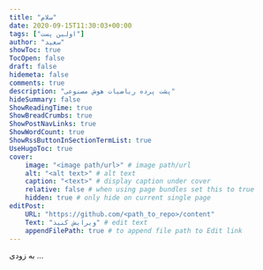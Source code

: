 ```yaml
---
title: "سلام"
date: 2020-09-15T11:30:03+00:00
tags: ["اولین پست"]
author: "سعید"
showToc: true
TocOpen: false
draft: false
hidemeta: false
comments: true
description: "پشت پرده ریاضیات هوش مصنوعی"
hideSummary: false
ShowReadingTime: true
ShowBreadCrumbs: true
ShowPostNavLinks: true
ShowWordCount: true
ShowRssButtonInSectionTermList: true
UseHugoToc: true
cover:
    image: "<image path/url>" # image path/url
    alt: "<alt text>" # alt text
    caption: "<text>" # display caption under cover
    relative: false # when using page bundles set this to true
    hidden: true # only hide on current single page
editPost:
    URL: "https://github.com/<path_to_repo>/content"
    Text: "ویرایش کنید" # edit text
    appendFilePath: true # to append file path to Edit link
---
```

به زودی ...